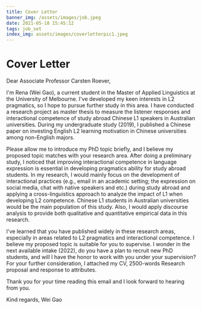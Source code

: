 ```yaml
---
title: Cover Letter
banner_img: /assets/images/job.jpeg
date: 2021-05-18 15:45:12
tags: job_set 
index_img: assets/images/coverletterpic1.jpeg
---
```

# Cover Letter

Dear Associate Professor Carsten Roever,

I'm Rena (Wei Gao), a current student in the Master of Applied Linguistics at the University of Melbourne. I've developed my keen interests in L2 pragmatics, so I hope to pursue further study in this area. I have conducted a research project as master thesis to measure the listener responses and interactional competence of study abroad Chinese L1 speakers in Australian universities. During my undergraduate study (2019), I published a Chinese paper on investing English L2 learning motivation in Chinese universities among non-English majors.

Please allow me to introduce my PhD topic briefly, and I believe my proposed topic matches with your research area. After doing a preliminary study, I noticed that improving interactional competence in language expression is essential in developing pragmatics ability for study abroad students. In my research, I would mainly focus on the development of interactional practices (e.g., email in an academic setting; the expression on social media, chat with native speakers and etc.) during study abroad and applying a cross-linguistics approach to analyze the impact of L1 when developing L2 competence. Chinese L1 students in Australian universities would be the main population of this study. Also, I would apply discourse analysis to provide both qualitative and quantitative empirical data in this research.

I've learned that you have published widely in these research areas, especially in areas related to L2 pragmatics and interactional competence. I believe my proposed topic is suitable for you to supervise. I wonder in the next available intake (2022), do you have a plan to recruit new PhD students, and will I have the honor to work with you under your supervision? For your further consideration, I attached my CV, 2500-words Research proposal and response to attributes.

Thank you for your time reading this email and I look forward to hearing from you.

Kind regards, Wei Gao
